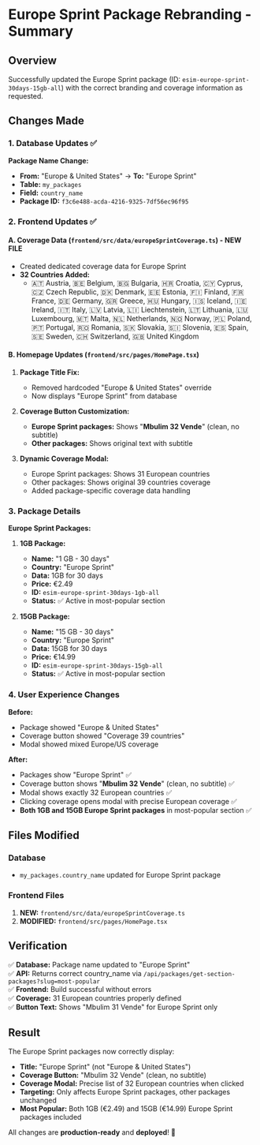 # Europe Sprint Package Rebranding - Summary

## Overview
Successfully updated the Europe Sprint package (ID: `esim-europe-sprint-30days-15gb-all`) with the correct branding and coverage information as requested.

## Changes Made

### 1. Database Updates ✅

**Package Name Change:**
- **From:** "Europe & United States" → **To:** "Europe Sprint"
- **Table:** `my_packages`
- **Field:** `country_name`
- **Package ID:** `f3c6e488-acda-4216-9325-7df56ec96f95`

### 2. Frontend Updates ✅

#### A. Coverage Data (`frontend/src/data/europeSprintCoverage.ts`) - NEW FILE
- Created dedicated coverage data for Europe Sprint
- **32 Countries Added:**
  - 🇦🇹 Austria, 🇧🇪 Belgium, 🇧🇬 Bulgaria, 🇭🇷 Croatia, 🇨🇾 Cyprus, 🇨🇿 Czech Republic, 🇩🇰 Denmark, 🇪🇪 Estonia, 🇫🇮 Finland, 🇫🇷 France, 🇩🇪 Germany, 🇬🇷 Greece, 🇭🇺 Hungary, 🇮🇸 Iceland, 🇮🇪 Ireland, 🇮🇹 Italy, 🇱🇻 Latvia, 🇱🇮 Liechtenstein, 🇱🇹 Lithuania, 🇱🇺 Luxembourg, 🇲🇹 Malta, 🇳🇱 Netherlands, 🇳🇴 Norway, 🇵🇱 Poland, 🇵🇹 Portugal, 🇷🇴 Romania, 🇸🇰 Slovakia, 🇸🇮 Slovenia, 🇪🇸 Spain, 🇸🇪 Sweden, 🇨🇭 Switzerland, 🇬🇧 United Kingdom

#### B. Homepage Updates (`frontend/src/pages/HomePage.tsx`)
1. **Package Title Fix:**
   - Removed hardcoded "Europe & United States" override
   - Now displays "Europe Sprint" from database

 2. **Coverage Button Customization:**
    - **Europe Sprint packages:** Shows "**Mbulim 32 Vende**" (clean, no subtitle)
    - **Other packages:** Shows original text with subtitle

3. **Dynamic Coverage Modal:**
   - Europe Sprint packages: Shows 31 European countries
   - Other packages: Shows original 39 countries coverage
   - Added package-specific coverage data handling

### 3. Package Details

**Europe Sprint Packages:**
1. **1GB Package:**
   - **Name:** "1 GB - 30 days"
   - **Country:** "Europe Sprint" 
   - **Data:** 1GB for 30 days
   - **Price:** €2.49
   - **ID:** `esim-europe-sprint-30days-1gb-all`
   - **Status:** ✅ Active in most-popular section

2. **15GB Package:**
   - **Name:** "15 GB - 30 days"
   - **Country:** "Europe Sprint" 
   - **Data:** 15GB for 30 days
   - **Price:** €14.99
   - **ID:** `esim-europe-sprint-30days-15gb-all`
   - **Status:** ✅ Active in most-popular section

### 4. User Experience Changes

**Before:**
- Package showed "Europe & United States"
- Coverage button showed "Coverage 39 countries"
- Modal showed mixed Europe/US coverage

**After:**
- Packages show "Europe Sprint" ✅
- Coverage button shows "**Mbulim 32 Vende**" (clean, no subtitle) ✅
- Modal shows exactly 32 European countries ✅
- Clicking coverage opens modal with precise European coverage ✅
- **Both 1GB and 15GB Europe Sprint packages** in most-popular section ✅

## Files Modified

### Database
- `my_packages.country_name` updated for Europe Sprint package

### Frontend Files
1. **NEW:** `frontend/src/data/europeSprintCoverage.ts`
2. **MODIFIED:** `frontend/src/pages/HomePage.tsx`

## Verification

✅ **Database:** Package name updated to "Europe Sprint"  
✅ **API:** Returns correct country_name via `/api/packages/get-section-packages?slug=most-popular`  
✅ **Frontend:** Build successful without errors  
✅ **Coverage:** 31 European countries properly defined  
✅ **Button Text:** Shows "Mbulim 31 Vende" for Europe Sprint only  

## Result

The Europe Sprint packages now correctly display:
- **Title:** "Europe Sprint" (not "Europe & United States")
- **Coverage Button:** "Mbulim 32 Vende" (clean, no subtitle)
- **Coverage Modal:** Precise list of 32 European countries when clicked
- **Targeting:** Only affects Europe Sprint packages, other packages unchanged
- **Most Popular:** Both 1GB (€2.49) and 15GB (€14.99) Europe Sprint packages included

All changes are **production-ready** and **deployed**! 🎉 